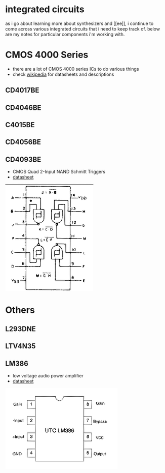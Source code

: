 # integrated circuits

as i go about learning more about synthesizers and [[ee]], i continue to come across various integrated circuits that i need to keep track of. below are my notes for particular components i'm working with.

# CMOS 4000 Series

* there are a lot of CMOS 4000 series ICs to do various things
* check [wikipedia](https://en.wikipedia.org/wiki/List_of_4000-series_integrated_circuits) for datasheets and descriptions

## CD4017BE

## CD4046BE

## C4015BE

## CD4056BE

## CD4093BE

* CMOS Quad 2-Input NAND Schmitt Triggers
* [datasheet](https://www.ti.com/lit/ds/symlink/cd4093b.pdf)

<img src="resources/img/dithered_cd4093be.png" />

# Others

## L293DNE

## LTV4N35

## LM386

* low voltage audio power amplifier
* [datasheet](http://www.taydaelectronics.com/datasheets/A-206.pdf)

<img src="resources/img/dithered_lm386.png" />
